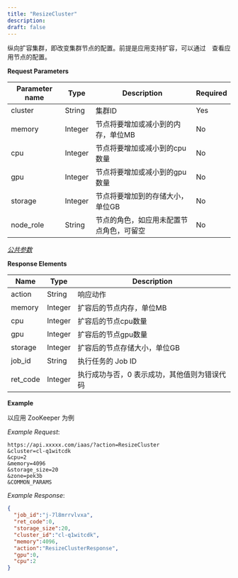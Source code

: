 ```yaml
---
title: "ResizeCluster"
description: 
draft: false
---
```




纵向扩容集群，即改变集群节点的配置。前提是应用支持扩容，可以通过　查看应用节点的配置。

**Request Parameters**

| Parameter name | Type | Description | Required |
| --- | --- | --- | --- |
| cluster | String | 集群ID | Yes |
| memory | Integer | 节点将要增加或减小到的内存，单位MB | No |
| cpu | Integer | 节点将要增加或减小到的cpu数量 | No |
| gpu | Integer | 节点将要增加或减小到的gpu数量 | No |
| storage | Integer | 节点将要增加到的存储大小，单位GB | No |
| node_role | String | 节点的角色，如应用未配置节点角色，可留空 | No |

[_公共参数_](../../../../parameters/)

**Response Elements**

| Name | Type | Description |
| --- | --- | --- |
| action | String | 响应动作 |
| memory | Integer | 扩容后的节点内存，单位MB |
| cpu | Integer | 扩容后的节点cpu数量 |
| gpu | Integer | 扩容后的节点gpu数量 |
| storage | Integer | 扩容后的节点存储大小，单位GB|
| job_id | String | 执行任务的 Job ID |
| ret_code | Integer | 执行成功与否，0 表示成功，其他值则为错误代码 |

**Example**

以应用 ZooKeeper 为例

_Example Request_:

```
https://api.xxxxx.com/iaas/?action=ResizeCluster
&cluster=cl-q1witcdk
&cpu=2
&memory=4096
&storage_size=20
&zone=pek3b
&COMMON_PARAMS
```

_Example Response_:

```json
{
  "job_id":"j-7l8mrrvlvxa",
  "ret_code":0,
  "storage_size":20,
  "cluster_id":"cl-q1witcdk",
  "memory":4096,
  "action":"ResizeClusterResponse",
  "gpu":0,
  "cpu":2
}
```


